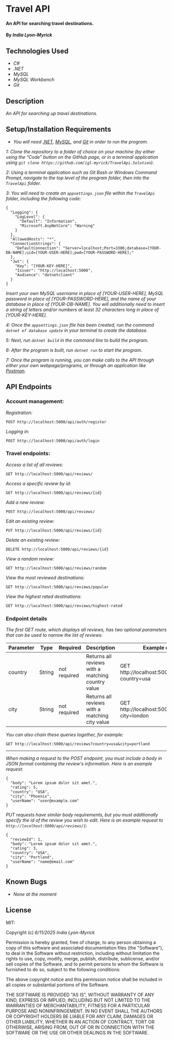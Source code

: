 # Travel API

#### An API for searching travel destinations.

#### By _**India Lyon-Myrick**_

## Technologies Used

* _C#_
* _.NET_
* _MySQL_
* _MySQL Workbench_
* _Git_

## Description

_An API for searching up travel destinations._

## Setup/Installation Requirements

* _You will need [.NET](https://dotnet.microsoft.com/en-us/download/dotnet/6.0), [MySQL](https://downloads.mysql.com/archives/get/p/25/file/mysql-installer-web-community-8.0.19.0.msi), and [Git](https://git-scm.com/downloads/) in order to run the program._

_1: Clone the repository to a folder of choice on your machine (by either using the "Code" button on the GitHub page, or in a terminal application using `git clone https://github.com/igl-myrick/TravelApi.Solution`)._

_2: Using a terminal application such as Git Bash or Windows Command Prompt, navigate to the top level of the program folder, then into the `TravelApi` folder._

_3: You will need to create an `appsettings.json` file within the `TravelApi` folder, including the following code:_

```
{
  "Logging": {
    "LogLevel": {
      "Default": "Information",
      "Microsoft.AspNetCore": "Warning"
    }
  },
  "AllowedHosts": "*",
  "ConnectionStrings": {
    "DefaultConnection": "Server=localhost;Port=3306;database=[YOUR-DB-NAME];uid=[YOUR-USER-HERE];pwd=[YOUR-PASSWORD-HERE];"
  },
  "Jwt": {
    "Key": "[YOUR-KEY-HERE]",
    "Issuer": "http://localhost:5000",
    "Audience": "dotnetclient"
  }
}
```

_Insert your own MySQL username in place of [YOUR-USER-HERE], MySQL password in place of [YOUR-PASSWORD-HERE], and the name of your database in place of [YOUR-DB-NAME]. You will additionally need to insert a string of letters and/or numbers at least 32 characters long in place of [YOUR-KEY-HERE]._

_4: Once the `appsettings.json` file has been created, run the command `dotnet ef database update` in your terminal to create the database._

_5: Next, run `dotnet build` in the command line to build the program._

_6: After the program is built, run `dotnet run` to start the program._

_7: Once the program is running, you can make calls to the API through either your own webpage/programs, or through an application like [Postman](https://www.postman.com/downloads/)._

## API Endpoints

### Account management:

_Registration:_

``POST http://localhost:5000/api/auth/register``

_Logging in:_

``POST http://localhost:5000/api/auth/login``

### Travel endpoints:

_Access a list of all reviews:_

``GET http://localhost:5000/api/reviews/``

_Access a specific review by id:_

``GET http://localhost:5000/api/reviews/{id}``

_Add a  new review:_

``POST http://localhost:5000/api/reviews/``

_Edit an existing review:_

``PUT http://localhost:5000/api/reviews/{id}``

_Delete an existing review:_

``DELETE http://localhost:5000/api/reviews/{id}``

_View a random review:_

``GET http://localhost:5000/api/reviews/random``

_View the most reviewed destinations:_

``GET http://localhost:5000/api/reviews/popular``

_View the highest rated destinations:_

``GET http://localhost:5000/api/reviews/highest-rated``

### Endpoint details

_The first GET route, which displays all reviews, has two optional parameters that can be used to narrow the list of reviews:_

| Parameter | Type | Required | Description | Example query |
|---|---|---|---|---|
| country | String | not required | Returns all reviews with a matching country value | GET http://localhost:5000/api/reviews?country=usa |
| city | String | not required | Returns all reviews with a matching city value | GET http://localhost:5000/api/reviews?city=london

_You can also chain these queries together, for example:_ 

``GET http://localhost:5000/api/reviews?country=usa&city=portland``

---

_When making a request to the POST endpoint, you must include a body in JSON format containing the review's information. Here is an example request:_

```
{
  "body": "Lorem ipsum dolor sit amet.",
  "rating": 5,
  "country": "USA",
  "city": "Phoenix",
  "userName": "user@example.com"
}
```

_PUT requests have similar body requirements, but you must additionally specify the id of the review you wish to edit. Here is an example request to ``http://localhost:5000/api/reviews/1``:_

```
{
  "reviewId": 1,
  "body": "Lorem ipsum dolor sit amet.",
  "rating": 3,
  "country": "USA",
  "city": "Portland",
  "userName": "name@email.com"
}
```

## Known Bugs

* _None at the moment_

## License

MIT:

Copyright (c) _6/11/2025_ _India Lyon-Myrick_

Permission is hereby granted, free of charge, to any person obtaining a copy of this software and associated documentation files (the "Software"), to deal in the Software without restriction, including without limitation the rights to use, copy, modify, merge, publish, distribute, sublicense, and/or sell copies of the Software, and to permit persons to whom the Software is furnished to do so, subject to the following conditions:

The above copyright notice and this permission notice shall be included in all copies or substantial portions of the Software.

THE SOFTWARE IS PROVIDED "AS IS", WITHOUT WARRANTY OF ANY KIND, EXPRESS OR IMPLIED, INCLUDING BUT NOT LIMITED TO THE WARRANTIES OF MERCHANTABILITY, FITNESS FOR A PARTICULAR PURPOSE AND NONINFRINGEMENT. IN NO EVENT SHALL THE AUTHORS OR COPYRIGHT HOLDERS BE LIABLE FOR ANY CLAIM, DAMAGES OR OTHER LIABILITY, WHETHER IN AN ACTION OF CONTRACT, TORT OR OTHERWISE, ARISING FROM, OUT OF OR IN CONNECTION WITH THE SOFTWARE OR THE USE OR OTHER DEALINGS IN THE SOFTWARE.
